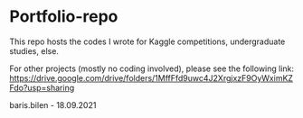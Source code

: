 # Portfolio-repo

This repo hosts the codes I wrote for Kaggle competitions, undergraduate studies, else.

For other projects (mostly no coding involved), please see the following link: https://drive.google.com/drive/folders/1MffFfd9uwc4J2XrgjxzF9OyWximKZFdo?usp=sharing

baris.bilen - 18.09.2021
